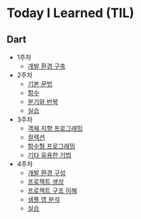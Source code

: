 # Today I Learned (TIL)

## Dart
- 1주차
  - [개발 환경 구축](https://github.com/kimjunseo7565/Today-I-Learned-TIL-/blob/main/Dart/1%EC%A3%BC%EC%B0%A8/%EA%B0%9C%EB%B0%9C%ED%99%98%EA%B2%BD%EA%B5%AC%EC%B6%95.md)
- 2주차
  - [기본 문법](https://github.com/kimjunseo7565/Today-I-Learned-TIL-/blob/main/Dart/2%EC%A3%BC%EC%B0%A8/%EA%B8%B0%EB%B3%B8%EB%AC%B8%EB%B2%95.md)
  - [함수](https://github.com/kimjunseo7565/Today-I-Learned-TIL-/blob/main/Dart/2%EC%A3%BC%EC%B0%A8/%ED%95%A8%EC%88%98.md)
  - [분기와 반복](https://github.com/kimjunseo7565/Today-I-Learned-TIL-/blob/main/Dart/2%EC%A3%BC%EC%B0%A8/%EB%B6%84%EA%B8%B0%EC%99%80%EB%B0%98%EB%B3%B5.md)
  - [실습](https://github.com/kimjunseo7565/Today-I-Learned-TIL-/blob/main/Dart/2%EC%A3%BC%EC%B0%A8/%EC%8B%A4%EC%8A%B5.md)
- 3주차
  - [객체 지향 프로그래밍](https://github.com/kimjunseo7565/Today-I-Learned-TIL-/blob/main/Dart/3%EC%A3%BC%EC%B0%A8/%EA%B0%9D%EC%B2%B4%20%EC%A7%80%ED%96%A5%20%ED%94%84%EB%A1%9C%EA%B7%B8%EB%9E%98%EB%B0%8D.md)
  - [컬렉션](https://github.com/kimjunseo7565/Today-I-Learned-TIL-/blob/main/Dart/3%EC%A3%BC%EC%B0%A8/%EC%BB%AC%EB%A0%89%EC%85%98.md)
  - [함수형 프로그래밍](https://github.com/kimjunseo7565/Today-I-Learned-TIL-/blob/main/Dart/3%EC%A3%BC%EC%B0%A8/%ED%95%A8%EC%88%98%ED%98%95%20%ED%94%84%EB%A1%9C%EA%B7%B8%EB%9E%98%EB%B0%8D.md)
  - [기타 유용한 기법](https://github.com/kimjunseo7565/Today-I-Learned-TIL-/blob/main/Dart/3%EC%A3%BC%EC%B0%A8/%EA%B8%B0%ED%83%80%20%EC%9C%A0%EC%9A%A9%ED%95%9C%20%EA%B8%B0%EB%B2%95.md)
- 4주차
  - [개발 환경 구성](https://github.com/kimjunseo7565/Today-I-Learned-TIL-/blob/main/Dart/4%EC%A3%BC%EC%B0%A8/%EA%B0%9C%EB%B0%9C%20%ED%99%98%EA%B2%BD%20%EA%B5%AC%EC%84%B1.md)
  - [프로젝트 생성]()
  - [프로젝트 구조 이해]()
  - [샘플 앱 분석]()
  - [실습]()
